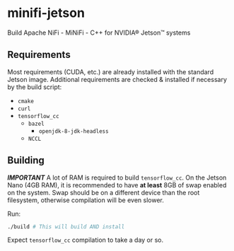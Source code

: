 # minifi-jetson
Build Apache NiFi - MiNiFi - C++ for NVIDIA® Jetson™ systems

## Requirements

Most requirements (CUDA, etc.) are already installed with the standard Jetson
image. Additional requirements are checked & installed if necessary by the
build script:

- `cmake`
- `curl`
- `tensorflow_cc`
  - `bazel`
    - `openjdk-8-jdk-headless`
  - `NCCL`

## Building

***IMPORTANT*** A lot of RAM is required to build `tensorflow_cc`. On the
Jetson Nano (4GB RAM), it is recommended to have **at least** 8GB of swap
enabled on the system. Swap should be on a different device than the root
filesystem, otherwise compilation will be even slower.

Run:

```sh
./build # This will build AND install
```

Expect `tensorflow_cc` compilation to take a day or so.
